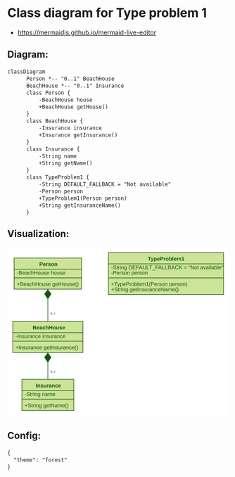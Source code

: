 # Class diagram for Type problem 1

- https://mermaidjs.github.io/mermaid-live-editor

## Diagram:

```
classDiagram
      Person *-- "0..1" BeachHouse
      BeachHouse *-- "0..1" Insurance
      class Person {
          -BeachHouse house
          +BeachHouse getHouse()
      }
      class BeachHouse {
          -Insurance insurance
          +Insurance getInsurance()
      }
      class Insurance {
          -String name
          +String getName()
      }
      class TypeProblem1 {
          -String DEFAULT_FALLBACK = "Not available"
          -Person person
          +TypeProblem1(Person person)
          +String getInsuranceName()
      }
```

## Visualization:

![](./class-diagram-type-problem1.svg)

## Config:

```
{
  "theme": "forest"
}
```
